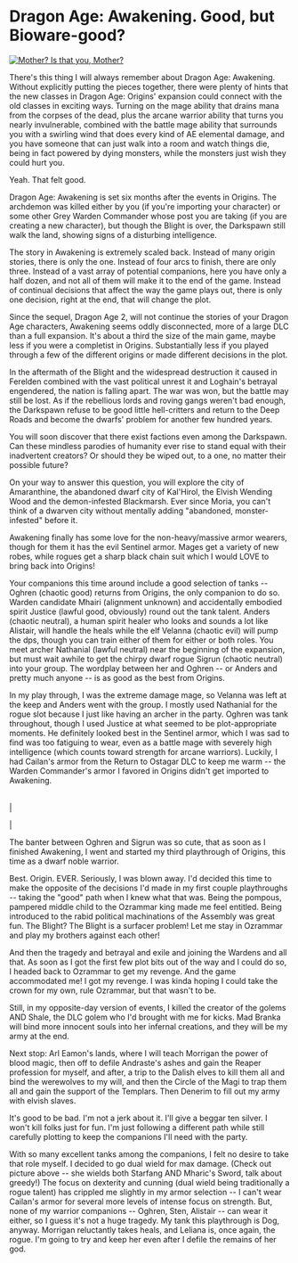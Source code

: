 # Dragon Age: Awakening. Good, but Bioware-good?

[![](http://westkarana.com/wp-content/uploads/2010/09/DAOrigins-2010-09-05-14-28-18-23-480x385.jpg "Mother? Is that you, Mother?")](http://westkarana.com/wp-content/uploads/2010/09/DAOrigins-2010-09-05-14-28-18-23.jpg)

There's this thing I will always remember about Dragon Age: Awakening. Without explicitly putting the pieces together, there were plenty of hints that the new classes in Dragon Age: Origins' expansion could connect with the old classes in exciting ways. Turning on the mage ability that drains mana from the corpses of the dead, plus the arcane warrior ability that turns you nearly invulnerable, combined with the battle mage ability that surrounds you with a swirling wind that does every kind of AE elemental damage, and you have someone that can just walk into a room and watch things die, being in fact powered by dying monsters, while the monsters just wish they could hurt you.

Yeah. That felt good.

Dragon Age: Awakening is set six months after the events in Origins. The archdemon was killed either by you (if you're importing your character) or some other Grey Warden Commander whose post you are taking (if you are creating a new character), but though the Blight is over, the Darkspawn still walk the land, showing signs of a disturbing intelligence.

The story in Awakening is extremely scaled back. Instead of many origin stories, there is only the one. Instead of four arcs to finish, there are only three. Instead of a vast array of potential companions, here you have only a half dozen, and not all of them will make it to the end of the game. Instead of continual decisions that affect the way the game plays out, there is only one decision, right at the end, that will change the plot. 

Since the sequel, Dragon Age 2, will not continue the stories of your Dragon Age characters, Awakening seems oddly disconnected, more of a large DLC than a full expansion. It's about a third the size of the main game, maybe less if you were a completist in Origins. Substantially less if you played through a few of the different origins or made different decisions in the plot.

In the aftermath of the Blight and the widespread destruction it caused in Ferelden combined with the vast political unrest it and Loghain's betrayal engendered, the nation is falling apart. The war was won, but the battle may still be lost. As if the rebellious lords and roving gangs weren't bad enough, the Darkspawn refuse to be good little hell-critters and return to the Deep Roads and become the dwarfs' problem for another few hundred years.

You will soon discover that there exist factions even among the Darkspawn. Can these mindless parodies of humanity ever rise to stand equal with their inadvertent creators? Or should they be wiped out, to a one, no matter their possible future?

On your way to answer this question, you will explore the city of Amaranthine, the abandoned dwarf city of Kal'Hirol, the Elvish Wending Wood and the demon-infested Blackmarsh. Ever since Moria, you can't think of a dwarven city without mentally adding "abandoned, monster-infested" before it.

Awakening finally has some love for the non-heavy/massive armor wearers, though for them it has the evil Sentinel armor. Mages get a variety of new robes, while rogues get a sharp black chain suit which I would LOVE to bring back into Origins!

Your companions this time around include a good selection of tanks -- Oghren (chaotic good) returns from Origins, the only companion to do so. Warden candidate Mhairi (alignment unknown) and accidentally embodied spirit Justice (lawful good, obviously) round out the tank talent. Anders (chaotic neutral), a human spirit healer who looks and sounds a lot like Alistair, will handle the heals while the elf Velanna (chaotic evil) will pump the dps, though you can train either of them for either or both roles. You meet archer Nathanial (lawful neutral) near the beginning of the expansion, but must wait awhile to get the chirpy dwarf rogue Sigrun (chaotic neutral) into your group. The wordplay between her and Oghren -- or Anders and pretty much anyone -- is as good as the best from Origins.

In my play through, I was the extreme damage mage, so Velanna was left at the keep and Anders went with the group. I mostly used Nathanial for the rogue slot because I just like having an archer in the party. Oghren was tank throughout, though I used Justice at what seemed to be plot-appropriate moments. He definitely looked best in the Sentinel armor, which I was sad to find was too fatiguing to wear, even as a battle mage with severely high intelligence (which counts toward strength for arcane warriors). Luckily, I had Cailan's armor from the Return to Ostagar DLC to keep me warm -- the Warden Commander's armor I favored in Origins didn't get imported to Awakening.



|  |
| --- |
| 


 |



The banter between Oghren and Sigrun was so cute, that as soon as I finished Awakening, I went and started my third playthrough of Origins, this time as a dwarf noble warrior.

Best. Origin. EVER. Seriously, I was blown away. I'd decided this time to make the opposite of the decisions I'd made in my first couple playthroughs -- taking the "good" path when I knew what that was. Being the pompous, pampered middle child to the Ozrammar king made me feel entitled. Being introduced to the rabid political machinations of the Assembly was great fun. The Blight? The Blight is a surfacer problem! Let me stay in Ozrammar and play my brothers against each other!

And then the tragedy and betrayal and exile and joining the Wardens and all that. As soon as I got the first few plot bits out of the way and I could do so, I headed back to Ozrammar to get my revenge. And the game accommodated me! I got my revenge. I was kinda hoping I could take the crown for my own, rule Ozrammar, but that wasn't to be.

Still, in my opposite-day version of events, I killed the creator of the golems AND Shale, the DLC golem who I'd brought with me for kicks. Mad Branka will bind more innocent souls into her infernal creations, and they will be my army at the end.

Next stop: Arl Eamon's lands, where I will teach Morrigan the power of blood magic, then off to defile Andraste's ashes and gain the Reaper profession for myself, and after, a trip to the Dalish elves to kill them all and bind the werewolves to my will, and then the Circle of the Magi to trap them all and gain the support of the Templars. Then Denerim to fill out my army with elvish slaves.

It's good to be bad. I'm not a jerk about it. I'll give a beggar ten silver. I won't kill folks just for fun. I'm just following a different path while still carefully plotting to keep the companions I'll need with the party.

With so many excellent tanks among the companions, I felt no desire to take that role myself. I decided to go dual wield for max damage. (Check out picture above -- she wields both Starfang AND Mharic's Sword, talk about greedy!) The focus on dexterity and cunning (dual wield being traditionally a rogue talent) has crippled me slightly in my armor selection -- I can't wear Cailan's armor for several more levels of intense focus on strength. But, none of my warrior companions -- Oghren, Sten, Alistair -- can wear it either, so I guess it's not a huge tragedy. My tank this playthrough is Dog, anyway. Morrigan reluctantly takes heals, and Leliana is, once again, the rogue. I'm going to try and keep her even after I defile the remains of her god.

